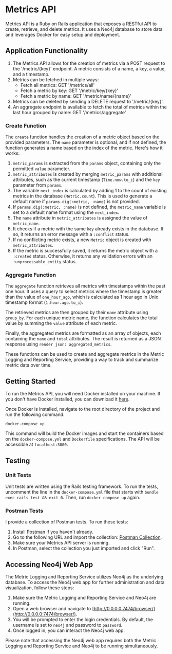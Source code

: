 # Metrics API

Metrics API is a Ruby on Rails application that exposes a RESTful API to create, retrieve, and delete metrics. It uses a Neo4j database to store data and leverages Docker for easy setup and deployment.

## Application Functionality

1. The Metrics API allows for the creation of metrics via a POST request to the '/metric/{key}' endpoint. A metric consists of a name, a key, a value, and a timestamp.
2. Metrics can be fetched in multiple ways:
   - Fetch all metrics: GET '/metrics/all'
   - Fetch a metric by key: GET '/metric/key/{key}'
   - Fetch a metric by name: GET '/metric/name/{name}'
3. Metrics can be deleted by sending a DELETE request to '/metric/{key}'.
4. An aggregate endpoint is available to fetch the total of metrics within the last hour grouped by name: GET '/metrics/aggregate'

### Create Function

The `create` function handles the creation of a metric object based on the provided parameters. The `name` parameter is optional, and if not defined, the function generates a name based on the index of the metric. Here's how it works:

1. `metric_params` is extracted from the `params` object, containing only the permitted `value` parameter.
2. `metric_attributes` is created by merging `metric_params` with additional attributes, such as the current timestamp (`Time.now.to_i`) and the `key` parameter from `params`.
3. The variable `next_index` is calculated by adding 1 to the count of existing metrics in the database (`Metric.count`). This is used to generate a default name if `params.dig(:metric, :name)` is not provided.
4. If `params.dig(:metric, :name)` is not defined, the `metric_name` variable is set to a default name format using the `next_index`.
5. The `name` attribute in `metric_attributes` is assigned the value of `metric_name`.
6. It checks if a metric with the same `key` already exists in the database. If so, it returns an error message with a `:conflict` status.
7. If no conflicting metric exists, a new `Metric` object is created with `metric_attributes`.
8. If the metric is successfully saved, it returns the metric object with a `:created` status. Otherwise, it returns any validation errors with an `:unprocessable_entity` status.

### Aggregate Function

The `aggregate` function retrieves all metrics with timestamps within the past one hour. It uses a query to select metrics where the timestamp is greater than the value of `one_hour_ago`, which is calculated as 1 hour ago in Unix timestamp format (`1.hour.ago.to_i`).

The retrieved metrics are then grouped by their `name` attribute using `group_by`. For each unique metric name, the function calculates the total value by summing the `value` attribute of each metric.

Finally, the aggregated metrics are formatted as an array of objects, each containing the `name` and `total` attributes. The result is returned as a JSON response using `render json: aggregated_metrics`.

These functions can be used to create and aggregate metrics in the Metric Logging and Reporting Service, providing a way to track and summarize metric data over time.


## Getting Started

To run the Metrics API, you will need Docker installed on your machine. If you don't have Docker installed, you can download it [here](https://www.docker.com/products/docker-desktop).

Once Docker is installed, navigate to the root directory of the project and run the following command:

```
docker-compose up
```

This command will build the Docker images and start the containers based on the `docker-compose.yml` and `Dockerfile` specifications. The API will be accessible at `localhost:3000`.

## Testing

### Unit Tests

Unit tests are written using the Rails testing framework. To run the tests, uncomment the line in the `docker-compose.yml` file that starts with `bundle exec rails test && exit 0`. Then, run `docker-compose up` again.

### Postman Tests

I provide a collection of Postman tests. To run these tests:

1. Install [Postman](https://www.postman.com/downloads/) if you haven't already.
2. Go to the following URL and import the collection: [Postman Collection](https://www.postman.com/restless-shadow-8821/workspace/valid-eval/collection/4494437-9a57cff5-c00c-4586-8620-ca9e189f7533?action=share&creator=4494437).
3. Make sure your Metrics API server is running.
4. In Postman, select the collection you just imported and click "Run".

## Accessing Neo4j Web App

The Metric Logging and Reporting Service utilizes Neo4j as the underlying database. To access the Neo4j web app for further administration and data visualization, follow these steps:

1. Make sure the Metric Logging and Reporting Service and Neo4j are running.
2. Open a web browser and navigate to [http://0.0.0.0:7474/browser/](http://0.0.0.0:7474/browser/).
3. You will be prompted to enter the login credentials. By default, the username is set to `neo4j` and password to `password`.
4. Once logged in, you can interact the Neo4j web app.

Please note that accessing the Neo4j web app requires both the Metric Logging and Reporting Service and Neo4j to be running simultaneously.